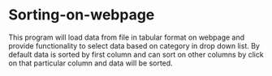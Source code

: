 # Sorting-on-webpage
This program will load data from file in tabular format on webpage and provide functionality to select data based on category in drop down list. 
By default data is sorted by first column and can sort on other columns by click on that particular column and data will be sorted.
